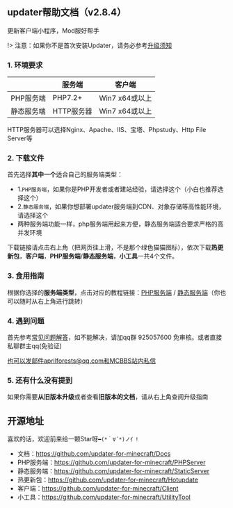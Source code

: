 ## updater帮助文档（v2.8.4）

更新客户端小程序，Mod服好帮手

!> 注意：如果你不是首次安装Updater，请务必参考[升级须知](从旧版本升级.md)

### 1. 环境要求

|            | 服务端     | 客户端         |
| ---------- | ---------- | -------------- |
| PHP服务端  | PHP7.2+    | Win7 x64或以上 |
| 静态服务端 | HTTP服务器 | Win7 x64或以上 |

HTTP服务器可以选择Nginx、Apache、IIS、宝塔、Phpstudy、Http File Server等

### 2. 下载文件

首先选择**其中一个**适合自己的服务端类型：

+ 1.`PHP服务端`，如果你是PHP开发者或者建站经验，请选择这个（小白也推荐选择这个）
+ 2.`静态服务端`，如果你想部署updater服务端到CDN、对象存储等高性能环境，请选择这个
+ 两种服务端功能一样，php服务端用起来方便，静态服务端适合要求严格的高并发环境

下载链接请点击右上角（把网页往上滑，不是那个绿色猫猫图标），依次下载**热更新包**，**客户端**，**PHP服务端**/**静态服务端**，**小工具**一共4个文件。

### 3. 食用指南

根据你选择的**服务端类型**，点击对应的教程链接：[PHP服务端](PHP服务端安装.md ':target=_blank') / [静态服务端](静态服务端安装.md ':target=_blank')（你也可以随时从右上角进行跳转）

### 4. 遇到问题

首先参考[常见问题解答](FAQ.md ':target=_blank')，如不能解决，请加qq群 925057600 免审核。或者直接私聊群主qq(免验证)

也可以发邮件aprilforests@qq.com和MCBBS站内私信

### 5. 还有什么没有提到

如果你需要**从旧版本升级**或者查看**旧版本的文档**，请从右上角查阅升级指南

## 开源地址

喜欢的话，欢迎前来给一颗Star呀`━(*｀∀´*)ノ亻!`

+ 文档：https://github.com/updater-for-minecraft/Docs
+ PHP服务端：https://github.com/updater-for-minecraft/PHPServer
+ 静态服务端：https://github.com/updater-for-minecraft/StaticServer
+ 热更新包：https://github.com/updater-for-minecraft/Hotupdate
+ 客户端：https://github.com/updater-for-minecraft/Client
+ 小工具：https://github.com/updater-for-minecraft/UtilityTool